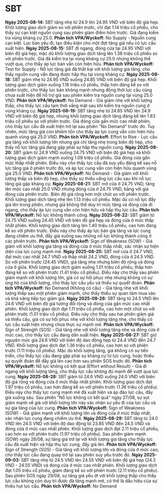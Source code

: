 # SBT

**Ngày 2025-08-14:** SBT tăng nhẹ từ 24.9 lên 24.95 VND với biên độ giá hẹp. Khối lượng giao dịch giảm so với phiên trước, chỉ đạt 1.14 triệu cổ phiếu, cho thấy sự cạn kiệt nguồn cung sau phiên giảm điểm hôm trước. Giá đang kiểm tra vùng kháng cự 25.0. **Phân tích VPA/Wyckoff:** No Supply - Nguồn cung cạn kiệt. Lực bán yếu đi, tạo điều kiện cho một đợt tăng giá nếu có lực cầu xuất hiện.
**Ngày 2025-08-15:** SBT đi ngang, đóng cửa tại 24.95 VND với biên độ giá hẹp, mặc dù khối lượng giao dịch tăng lên 1.38 triệu cổ phiếu so với phiên trước. Giá đã kiểm tra lại vùng kháng cự 25.0 nhưng không thể vượt qua, cho thấy áp lực bán vẫn còn hiện hữu. **Phân tích VPA/Wyckoff:** Test for Supply - Nỗ lực tăng giá đã thất bại với khối lượng gia tăng, cho thấy nguồn cung vẫn đang được hấp thụ tại vùng kháng cự.
**Ngày 2025-08-18:** SBT giảm nhẹ từ 24.95 VND xuống 24.85 VND với biên độ giá hẹp. Khối lượng giao dịch giảm xuống 1.16 triệu cổ phiếu, thấp hơn đáng kể so với phiên trước, cho thấy lực bán không mạnh nhưng đồng thời lực cầu cũng chưa xuất hiện để hỗ trợ giá sau phiên kiểm tra nguồn cung tại vùng 25.0 VND. **Phân tích VPA/Wyckoff:** No Demand - Giá giảm nhẹ với khối lượng thấp, cho thấy lực cầu tạm thời vắng mặt sau khi kiểm tra nguồn cung ở vùng kháng cự.
**Ngày 2025-08-19:** SBT tăng nhẹ từ 24.85 VND lên 24.9 VND với biên độ giá hẹp, nhưng khối lượng giao dịch tăng đáng kể lên 1.83 triệu cổ phiếu so với phiên trước. Giá đóng cửa gần mức cao nhất phiên, cho thấy lực cầu đã xuất hiện trở lại sau phiên "No Demand" trước đó. Tuy nhiên, mức tăng giá còn khiêm tốn cho thấy áp lực cung vẫn còn hiện hữu quanh vùng giá 25.0 VND. **Phân tích VPA/Wyckoff:** Effort to Rise - Lực cầu gia tăng với khối lượng lớn nhưng giá chỉ tăng nhẹ trong biên độ hẹp, cho thấy nỗ lực tăng giá đang gặp phải sự hấp thụ nguồn cung.
**Ngày 2025-08-20:** SBT giảm từ 24.9 VND xuống 24.75 VND với biên độ giá hẹp và khối lượng giao dịch giảm mạnh xuống 1.09 triệu cổ phiếu. Giá đóng cửa gần mức thấp nhất phiên. Điều này cho thấy lực cầu đã suy yếu đáng kể sau nỗ lực tăng giá ở phiên trước đó, và áp lực cung vẫn còn hiện hữu quanh vùng giá 25.0 VND. **Phân tích VPA/Wyckoff:** No Demand - Giá giảm với khối lượng thấp và biên độ hẹp, cho thấy sự thiếu vắng lực cầu sau khi nỗ lực tăng giá gặp kháng cự.
**Ngày 2025-08-21:** SBT mở cửa ở 24.75 VND, tăng lên mức cao nhất 25.0 VND nhưng đóng cửa ở 24.75 VND, bằng với giá đóng cửa phiên trước. Biên độ giá rộng hơn một chút so với phiên trước. Khối lượng giao dịch tăng nhẹ lên 1.13 triệu cổ phiếu. Mặc dù có nỗ lực đẩy giá lên trong phiên, nhưng giá không thể duy trì mức tăng và đóng cửa đi ngang, cho thấy áp lực cung vẫn còn hiện hữu và hấp thụ lực cầu. **Phân tích VPA/Wyckoff:** Nỗ lực không thành công.
**Ngày 2025-08-22:** SBT giảm từ 24.75 VND xuống 24.45 VND với biên độ giá hẹp và đóng cửa ở mức thấp nhất phiên. Khối lượng giao dịch tăng lên 1.40 triệu cổ phiếu, cao hơn đáng kể so với phiên trước. Điều này cho thấy áp lực bán gia tăng và lực cung đang chiếm ưu thế, đẩy giá xuống sau những nỗ lực không thành công ở các phiên trước. **Phân tích VPA/Wyckoff:** Sign of Weakness (SOW) - Giá giảm với khối lượng gia tăng và đóng cửa ở mức thấp nhất, xác nhận sự hiện diện của lực cung mạnh mẽ.
**Ngày 2025-08-25:** SBT mở cửa ở 24.7 VND, đạt mức cao nhất 24.7 VND và thấp nhất 24.2 VND, đóng cửa ở 24.5 VND. So với phiên trước (24.45 VND), giá tăng nhẹ nhưng biên độ rộng và đóng cửa ở giữa. Khối lượng giao dịch giảm xuống 1.01 triệu cổ phiếu, thấp hơn đáng kể so với phiên trước (1.41 triệu cổ phiếu). Điều này cho thấy sau phiên giảm mạnh với khối lượng lớn, giá có sự hồi phục nhẹ nhưng không có sự ủng hộ của khối lượng, cho thấy lực cầu yếu và thiếu sự quyết đoán. **Phân tích VPA/Wyckoff:** No Demand (Không có cầu) - Giá tăng nhẹ với khối lượng thấp sau một phiên giảm mạnh, cho thấy thiếu sự quan tâm mua vào và khả năng tiếp tục giảm giá.
**Ngày 2025-08-26:** SBT tăng từ 24.5 VND lên 24.6 VND với biên độ giá tương đối rộng và đóng cửa gần mức cao nhất phiên. Khối lượng giao dịch đạt 1.11 triệu cổ phiếu, cao hơn một chút so với phiên trước (1.01 triệu cổ phiếu). Điều này cho thấy sau hai phiên giảm giá và thiếu cầu, giá có sự hồi phục nhẹ với khối lượng tăng nhẹ, cho thấy có lực cầu xuất hiện nhưng chưa thực sự mạnh mẽ. **Phân tích VPA/Wyckoff:** Sign of Strength (SOS) - Giá tăng nhẹ với khối lượng tăng nhẹ và đóng cửa ở mức cao, cho thấy lực cầu đang dần xuất hiện.
**Ngày 2025-08-27:** SBT giữ nguyên mức giá 24.6 VND với biên độ dao động hẹp từ 24.4 VND đến 24.7 VND. Khối lượng giao dịch đạt 1.36 triệu cổ phiếu, cao hơn so với phiên trước (1.11 triệu cổ phiếu). Mặc dù khối lượng tăng, giá không có sự tiến triển, cho thấy lực cầu đang gặp phải sự kháng cự từ lực cung, hoặc thiếu sự quyết đoán để đẩy giá lên cao hơn sau phiên SOS trước đó. **Phân tích VPA/Wyckoff:** Nỗ lực không có kết quả (Effort without Result) - Giá đi ngang với khối lượng tăng, cho thấy lực cầu không đủ mạnh để vượt qua lực cung.
**Ngày 2025-08-28:** SBT giảm từ 24.6 VND xuống 24.0 VND với biên độ giá rộng và đóng cửa ở mức thấp nhất phiên. Khối lượng giao dịch đạt 1.97 triệu cổ phiếu, cao hơn đáng kể so với phiên trước (1.36 triệu cổ phiếu). Điều này cho thấy lực cung mạnh mẽ đã xuất hiện và áp đảo lực cầu, đẩy giá xuống sâu. Sau phiên "Nỗ lực không có kết quả" ngày 27/08, sự sụt giảm mạnh về giá với khối lượng lớn này xác nhận sự yếu đi của lực cầu và sự gia tăng của lực cung. **Phân tích VPA/Wyckoff:** Sign of Weakness (SOW) - Giá giảm mạnh với khối lượng lớn và đóng cửa ở mức thấp nhất, xác nhận lực cung đang chiếm ưu thế.
**Ngày 2025-08-29:** SBT tăng từ 24.0 VND lên 24.5 VND với biên độ dao động từ 23.85 VND đến 24.5 VND và đóng cửa ở mức cao nhất phiên. Khối lượng giao dịch đạt 2.11 triệu cổ phiếu, cao hơn so với phiên trước (1.97 triệu cổ phiếu). Sau phiên giảm mạnh (SOW) ngày 28/08, sự tăng giá trở lại với khối lượng gia tăng cho thấy lực cầu đã xuất hiện và hấp thụ lực cung, đẩy giá lên. **Phân tích VPA/Wyckoff:** Sign of Strength (SOS) - Giá tăng với khối lượng lớn và đóng cửa ở mức cao, cho thấy lực cầu đang quay trở lại sau phiên suy yếu trước đó.
**Ngày 2025-09-03:** SBT tăng nhẹ từ 24.5 VND lên 24.55 VND với biên độ giá hẹp (24.3 VND - 24.55 VND) và đóng cửa ở mức cao nhất phiên. Khối lượng giao dịch đạt 1.05 triệu cổ phiếu, giảm đáng kể so với phiên trước (2.11 triệu cổ phiếu). Sau phiên SOS ngày 29/08, sự tăng giá yếu ớt với khối lượng thấp cho thấy lực cầu không còn duy trì được đà tăng mạnh mẽ, có thể là dấu hiệu của sự thiếu hụt lực cầu. **Phân tích VPA/Wyckoff:** No Demand
